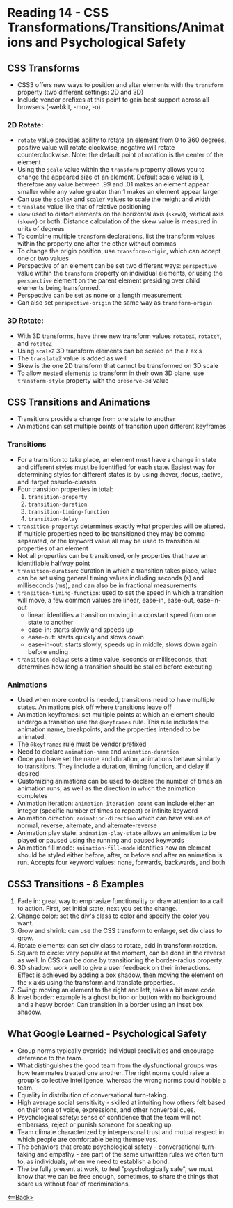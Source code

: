 # Reading 14 - CSS Transformations/Transitions/Animations and Psychological Safety

## CSS Transforms
- CSS3 offers new ways to position and alter elements with the ```transform``` property (two different settings: 2D and 3D)
- Include vendor prefixes at this point to gain best support across all browsers (-webkit, -moz, -o)

### 2D Rotate:
- ```rotate``` value provides ability to rotate an element from 0 to 360 degrees, positive value will rotate clockwise, negative will rotate counterclockwise. Note: the default point of rotation is the center of the element
- Using the ```scale``` value within the ```transform``` property allows you to change the appeared size of an element. Default scale value is 1, therefore any value between .99 and .01 makes an element appear smaller while any value greater than 1 makes an element appear larger
- Can use the ```scaleX``` and ```scaleY``` values to scale the height and width
- ```translate``` value like that of relative positioning
- ```skew``` used to distort elements on the horizontal axis (```skewX```), vertical axis (```skewY```) or both. Distance calculation of the skew value is measured in units of degrees
- To combine multiple ```transform``` declarations, list the transform values within the property one after the other without commas
- To change the origin position, use ```transform-origin```, which can accept one or two values
- Perspective of an element can be set two different ways: ```perspective``` value within the ```transform``` property on individual elements, or using the ```perspective``` element on the parent element presiding over child elements being transformed. 
- Perspective can be set as none or a length measurement 
- Can also set ```perspective-origin``` the same way as ```transform-origin```

### 3D Rotate:
- With 3D transforms, have three new transform values ```rotateX```, ```rotateY```, and ```rotateZ```
- Using ```scaleZ``` 3D transform elements can be scaled on the z axis
- The ```translateZ``` value is added as well
- Skew is the one 2D transform that cannot be transformed on 3D scale
- To allow nested elements to transform in their own 3D plane, use ```transform-style``` property with the ```preserve-3d``` value

## CSS Transitions and Animations
- Transitions provide a change from one state to another
- Animations can set multiple points of transition upon different keyframes

### Transitions
- For a transition to take place, an element must have a change in state and different styles must be identified for each state. Easiest way for determining styles for different states is by using :hover, :focus, :active, and :target pseudo-classes
- Four transition properties in total:
  1. ```transition-property```
  1. ```transition-duration```
  1. ```transition-timing-function```
  1. ```transition-delay```
- ```transition-property```: determines exactly what properties will be altered. If multiple properties need to be transitioned they may be comma separated, or the keyword value all may be used to transition all properties of an element
- Not all properties can be transitioned, only properties that have an identifiable halfway point
- ```transition-duration```: duration in which a transition takes place, value can be set using general timing values including seconds (s) and milliseconds (ms), and can also be in fractional measurements
- ```transition-timing-function```: used to set the speed in which a transition will move, a few common values are linear, ease-in, ease-out, ease-in-out
  - linear: identifies a transition moving in a constant speed from one state to another
  - ease-in: starts slowly and speeds up
  - ease-out: starts quickly and slows down
  - ease-in-out: starts slowly, speeds up in middle, slows down again before ending
- ```transition-delay```: sets a time value, seconds or milliseconds, that determines how long a transition should be stalled before executing

### Animations
- Used when more control is needed, transitions need to have multiple states. Animations pick off where transitions leave off
- Animation keyframes: set multiple points at which an element should undergo a transition use the ```@keyframes``` rule. This rule includes the animation name, breakpoints, and the properties intended to be animated.
- The ```@keyframes``` rule must be vendor prefixed
- Need to declare ```animation-name``` and ```animation-duration```
- Once you have set the name and duration, animations behave similarly to transitions. They include a duration, timing function, and delay if desired
- Customizing animations can be used to declare the number of times an animation runs, as well as the direction in which the animation completes
- Animation iteration: ```animation-iteration-count``` can include either an integer (specific number of times to repeat) or infinite keyword
- Animation direction: ```animation-direction``` which can have values of normal, reverse, alternate, and alternate-reverse
- Animation play state: ```animation-play-state``` allows an animation to be played or paused using the running and paused keywords
- Animation fill mode: ```animation-fill-mode``` identifies how an element should be styled either before, after, or before and after an animation is run. Accepts four keyword values: none, forwards, backwards, and both

## CSS3 Transitions - 8 Examples
1. Fade in: great way to emphasize functionality or draw attention to a call to action. First, set initial state, next you set the change.
1. Change color: set the div's class to color and specify the color you want.
1. Grow and shrink: can use the CSS transform to enlarge, set div class to grow.
1. Rotate elements: can set div class to rotate, add in transform rotation.
1. Square to circle: very popular at the moment, can be done in the reverse as well. In CSS can be done by transitioning the border-radius property.
1. 3D shadow: work well to give a user feedback on their interactions. Effect is achieved by adding a box shadow, then moving the element on the x axis using the transform and translate properties.
1. Swing: moving an element to the right and left, takes a bit more code.
1. Inset border: example is a ghost button or button with no background and a heavy border. Can transition in a border using an inset box shadow.

## What Google Learned - Psychological Safety
- Group norms typically override individual proclivities and encourage deference to the team.
- What distinguishes the good team from the dysfunctional groups was how teammates treated one another. The right norms could raise a group's collective intelligence, whereas the wrong norms could hobble a team.
- Equality in distribution of conversational turn-taking.
- High average social sensitivity - skilled at intuiting how others felt based on their tone of voice, expressions, and other nonverbal cues.
- Psychological safety: sense of confidence that the team will not embarrass, reject or punish someone for speaking up.
- Team climate characterized by interpersonal trust and mutual respect in which people are comfortable being themselves.
- The behaviors that create psychological safety - conversational turn-taking and empathy - are part of the same unwritten rules we often turn to, as individuals, when we need to establish a bond.
- The be fully present at work, to feel "psychologically safe", we must know that we can be free enough, sometimes, to share the things that scare us without fear of recriminations.

[<==Back>](../README.md)